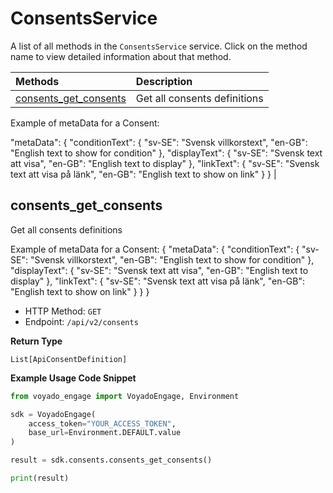 # ConsentsService

A list of all methods in the `ConsentsService` service. Click on the method name to view detailed information about that method.

| Methods                                         | Description                  |
| :---------------------------------------------- | :--------------------------- |
| [consents_get_consents](#consents_get_consents) | Get all consents definitions |

Example of metaData for a Consent:

"metaData": {
"conditionText": {
"sv-SE": "Svensk villkorstext",
"en-GB": "English text to show for condition"
},
"displayText": {
"sv-SE": "Svensk text att visa",
"en-GB": "English text to display"
},
"linkText": {
"sv-SE": "Svensk text att visa på länk",
"en-GB": "English text to show on link"
}
} |

## consents_get_consents

Get all consents definitions

Example of metaData for a Consent:
{
"metaData": {
"conditionText": {
"sv-SE": "Svensk villkorstext",
"en-GB": "English text to show for condition"
},
"displayText": {
"sv-SE": "Svensk text att visa",
"en-GB": "English text to display"
},
"linkText": {
"sv-SE": "Svensk text att visa på länk",
"en-GB": "English text to show on link"
}
}
}
- HTTP Method: `GET`
- Endpoint: `/api/v2/consents`

**Return Type**

`List[ApiConsentDefinition]`

**Example Usage Code Snippet**

```python
from voyado_engage import VoyadoEngage, Environment

sdk = VoyadoEngage(
    access_token="YOUR_ACCESS_TOKEN",
    base_url=Environment.DEFAULT.value
)

result = sdk.consents.consents_get_consents()

print(result)
```

<!-- This file was generated by liblab | https://liblab.com/ -->
